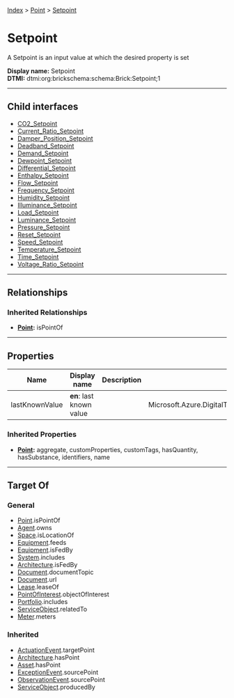 [Index](../../index.md) > [Point](../Point.md) > [Setpoint](#)
# Setpoint

A Setpoint is an input value at which the desired property is set


**Display name:** Setpoint<br />
**DTMI:** dtmi:org:brickschema:schema:Brick:Setpoint;1

---

## Child interfaces
* [CO2_Setpoint](CO2-/CO2_Setpoint.md)
* [Current_Ratio_Setpoint](Current_Ratio-.md)
* [Damper_Position_Setpoint](Damper_Position-.md)
* [Deadband_Setpoint](Deadband-/Deadband_Setpoint.md)
* [Demand_Setpoint](Demand-/Demand_Setpoint.md)
* [Dewpoint_Setpoint](Dewpoint-.md)
* [Differential_Setpoint](Differential-/Differential_Setpoint.md)
* [Enthalpy_Setpoint](Enthalpy-.md)
* [Flow_Setpoint](Flow-/Flow_Setpoint.md)
* [Frequency_Setpoint](Frequency-.md)
* [Humidity_Setpoint](Humidity-/Humidity_Setpoint.md)
* [Illuminance_Setpoint](Illuminance-.md)
* [Load_Setpoint](Load-/Load_Setpoint.md)
* [Luminance_Setpoint](Luminance-.md)
* [Pressure_Setpoint](Pressure-/Pressure_Setpoint.md)
* [Reset_Setpoint](Reset-/Reset_Setpoint.md)
* [Speed_Setpoint](Speed-/Speed_Setpoint.md)
* [Temperature_Setpoint](Temperature-/Temperature_Setpoint.md)
* [Time_Setpoint](Time-/Time_Setpoint.md)
* [Voltage_Ratio_Setpoint](Voltage_Ratio-.md)

---

## Relationships

### Inherited Relationships
* **[Point](../Point.md):** isPointOf

---

## Properties

|Name|Display name|Description|Schema|Writable|
|-|-|-|-|-|
|lastKnownValue|**en**: last known value||Microsoft.Azure.DigitalTwins.Parser.Models.DTObjectInfo|True|
### Inherited Properties
* **[Point](../Point.md):** aggregate, customProperties, customTags, hasQuantity, hasSubstance, identifiers, name

---

## Target Of
### General
* [Point](../Point.md).isPointOf
* [Agent](../../Agent/Agent.md).owns
* [Space](../../Space/Space.md).isLocationOf
* [Equipment](../../Asset/Equipment/Equipment.md).feeds
* [Equipment](../../Asset/Equipment/Equipment.md).isFedBy
* [System](../../Collection/System/System.md).includes
* [Architecture](../../Space/Architecture/Architecture.md).isFedBy
* [Document](../../Information/Document/Document.md).documentTopic
* [Document](../../Information/Document/Document.md).url
* [Lease](../../Event/Lease.md).leaseOf
* [PointOfInterest](../../Information/PointOfInterest.md).objectOfInterest
* [Portfolio](../../Collection/Portfolio.md).includes
* [ServiceObject](../../Information/ServiceObject/ServiceObject.md).relatedTo
* [Meter](../../Asset/Equipment/Meter/Meter.md).meters
### Inherited
* [ActuationEvent](../../Event/Point-/ActuationEvent.md).targetPoint
* [Architecture](../../Space/Architecture/Architecture.md).hasPoint
* [Asset](../../Asset/Asset.md).hasPoint
* [ExceptionEvent](../../Event/Point-/ExceptionEvent.md).sourcePoint
* [ObservationEvent](../../Event/Point-/ObservationEvent/ObservationEvent.md).sourcePoint
* [ServiceObject](../../Information/ServiceObject/ServiceObject.md).producedBy
